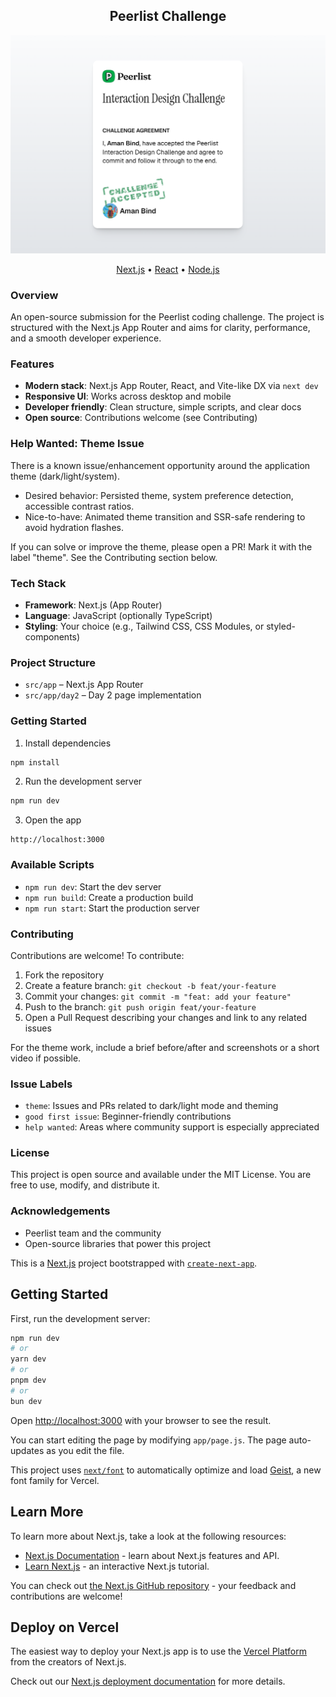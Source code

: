 <div align="center">

<h2>Peerlist Challenge</h2>

<p>
  <img src="./peerlist-challenge-accepted.png" alt="Peerlist Challenge Accepted" width="720" />
</p>

<p>
  <a href="https://nextjs.org/">Next.js</a> • <a href="https://react.dev/">React</a> • <a href="https://nodejs.org/">Node.js</a>
</p>

</div>

### Overview
An open-source submission for the Peerlist coding challenge. The project is structured with the Next.js App Router and aims for clarity, performance, and a smooth developer experience.

### Features
- **Modern stack**: Next.js App Router, React, and Vite-like DX via `next dev`
- **Responsive UI**: Works across desktop and mobile
- **Developer friendly**: Clean structure, simple scripts, and clear docs
- **Open source**: Contributions welcome (see Contributing)

### Help Wanted: Theme Issue
There is a known issue/enhancement opportunity around the application theme (dark/light/system).
- Desired behavior: Persisted theme, system preference detection, accessible contrast ratios.
- Nice-to-have: Animated theme transition and SSR-safe rendering to avoid hydration flashes.

If you can solve or improve the theme, please open a PR! Mark it with the label "theme". See the Contributing section below.

### Tech Stack
- **Framework**: Next.js (App Router)
- **Language**: JavaScript (optionally TypeScript)
- **Styling**: Your choice (e.g., Tailwind CSS, CSS Modules, or styled-components)

### Project Structure
- `src/app` – Next.js App Router
- `src/app/day2` – Day 2 page implementation

### Getting Started
1) Install dependencies
```bash
npm install
```

2) Run the development server
```bash
npm run dev
```

3) Open the app
```
http://localhost:3000
```

### Available Scripts
- `npm run dev`: Start the dev server
- `npm run build`: Create a production build
- `npm run start`: Start the production server

### Contributing
Contributions are welcome! To contribute:
1. Fork the repository
2. Create a feature branch: `git checkout -b feat/your-feature`
3. Commit your changes: `git commit -m "feat: add your feature"`
4. Push to the branch: `git push origin feat/your-feature`
5. Open a Pull Request describing your changes and link to any related issues

For the theme work, include a brief before/after and screenshots or a short video if possible.

### Issue Labels
- `theme`: Issues and PRs related to dark/light mode and theming
- `good first issue`: Beginner-friendly contributions
- `help wanted`: Areas where community support is especially appreciated

### License
This project is open source and available under the MIT License. You are free to use, modify, and distribute it.

### Acknowledgements
- Peerlist team and the community
- Open-source libraries that power this project

This is a [Next.js](https://nextjs.org) project bootstrapped with [`create-next-app`](https://github.com/vercel/next.js/tree/canary/packages/create-next-app).

## Getting Started

First, run the development server:

```bash
npm run dev
# or
yarn dev
# or
pnpm dev
# or
bun dev
```

Open [http://localhost:3000](http://localhost:3000) with your browser to see the result.

You can start editing the page by modifying `app/page.js`. The page auto-updates as you edit the file.

This project uses [`next/font`](https://nextjs.org/docs/app/building-your-application/optimizing/fonts) to automatically optimize and load [Geist](https://vercel.com/font), a new font family for Vercel.

## Learn More

To learn more about Next.js, take a look at the following resources:

- [Next.js Documentation](https://nextjs.org/docs) - learn about Next.js features and API.
- [Learn Next.js](https://nextjs.org/learn) - an interactive Next.js tutorial.

You can check out [the Next.js GitHub repository](https://github.com/vercel/next.js) - your feedback and contributions are welcome!

## Deploy on Vercel

The easiest way to deploy your Next.js app is to use the [Vercel Platform](https://vercel.com/new?utm_medium=default-template&filter=next.js&utm_source=create-next-app&utm_campaign=create-next-app-readme) from the creators of Next.js.

Check out our [Next.js deployment documentation](https://nextjs.org/docs/app/building-your-application/deploying) for more details.
